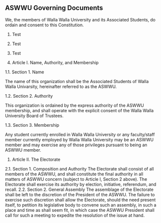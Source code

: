 ## ASWWU Governing Documents

We, the members of Walla Walla University and its Associated Students, do ordain and
consent to this Constitution.

1. Test
1. Test
1. Test

1. Article I. Name, Authority, and Membership

1.1. Section 1. Name

The name of this organization shall be the Associated Students of Walla Walla
Univarsity, hereinafter referred to as the ASWWU.

1.2. Section 2. Authority

This organization is ordained by the express authority of the ASWWU membership,
and shall operate with the explicit consent of the Walla Walla University Board of
Trustees.

1.3. Section 3. Membership

Any student currently enrolled in Walla Walla University or any faculty/staff
member currently employed by Walla Walla University may be an ASWWU
member and may exercise any of those privileges pursuant to being an ASWWU
member.

1. Article II. The Electorate

2.1. Section 1. Composition and Authority
The Electorate shall consist of all members of the ASWWU, and shall constitute the
final authority in all matters of ASWWU concern (subject to Article I, Section 2
above). The Electorate shall exercise its authority by election, initiative, referendum,
and recall.
2.2. Section 2. General Assembly
The assemblage of the Electorate shall be left to the discretion of the President of the
ASWWU. The failure to exercise such discretion shall allow the Electorate, should
the need present itself, to petition its legislative body to convene such an assembly,
in such a place and time as shall seem fit, in which case the ASWWU President shall
call for such a meeting to expedite the resolution of the issue at hand.
